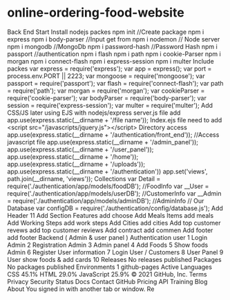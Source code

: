 # online-ordering-food-website
Back End Start Install nodejs packes npm init //Create package npm i express npm i body-parser //Input get from npm i nodemon // Node server npm i mongodb //MongoDb npm i password-hash //Password Hash npm i passport //authentication npm i flash npm i path npm i cookie-Parser npm i morgan npm i connect-flash npm i express-session npm i multer Include packes var express = require('express'); var app = express(); var port = process.env.PORT || 2223; var mongoose = require('mongoose'); var passport = require('passport'); var flash = require('connect-flash'); var path = require('path'); var morgan = require('morgan'); var cookieParser = require('cookie-parser'); var bodyParser = require('body-parser'); var session = require('express-session'); var multer = require('multer'); Add CSS/JS later using EJS with nodejs/express server.js file add app.use(express.static(__dirname + '/file name')); Index.ejs file need to add &lt;script src="/javascripts/jquery.js">&lt;/script> Directory access app.use(express.static(__dirname + '/authentication/front_end')); //Access javascript file app.use(express.static(__dirname + '/admin_panel')); app.use(express.static(__dirname + '/user_panel')); app.use(express.static(__dirname + '/home')); app.use(express.static(__dirname + '/uploads')); app.use(express.static(__dirname + '/authentication')) app.set('views', path.join(__dirname, 'views')); Collections var Detail = require('./authentication/app/models/foodDB'); //FoodInfo var __User = require('./authentication/app/models/userDB'); //CustomerInfo var __Admin = require('./authentication/app/models/adminDB'); //AdminInfo // Our Database var configDB = require('./authentication/config/database.js');  Add Header 11  Add Section Features add choose  Add Meals Items add meals  Add Working Steps add work steps  Add Cities add cities  Add top customer revews add top customer reviews  Add contract add commen  Add footer add footer  Backend ( Admin &amp; user panel ) Authentication user 1  Login Admin 2  Registration Admin 3  Admin panel 4  Add Foods 5  Show foods Admin 6  Register User information 7  Login User / Customers 8  User Panel 9  User show foods &amp; add cards 10  Releases No releases published Packages No packages published Environments 1  github-pages Active Languages CSS 45.1%   HTML 29.0%   JavaScript 25.9% © 2021 GitHub, Inc. Terms Privacy Security Status Docs Contact GitHub Pricing API Training Blog About  You signed in with another tab or window. Re
